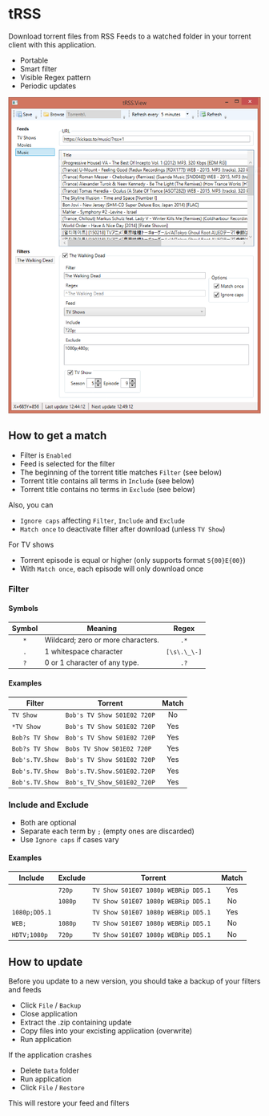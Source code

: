 # tRSS
Download torrent files from RSS Feeds to a watched folder in your torrent client with this application.

* Portable
* Smart filter
* Visible Regex pattern
* Periodic updates

![Application window](https://github.com/backlof/tRSS/blob/master/Media/Screenshot.png?raw=true)

## How to get a match

* Filter is `Enabled`
* Feed is selected for the filter
* The beginning of the torrent title matches `Filter` (see below)
* Torrent title contains all terms in `Include` (see below)
* Torrent title contains no terms in `Exclude` (see below)

Also, you can

* `Ignore caps` affecting `Filter`, `Include` and `Exclude`
* `Match once` to deactivate filter after download (unless `TV Show`)

For TV shows

* Torrent episode is equal or higher (only supports format `S{00}E{00}`)
* With `Match once`, each episode will only download once

### Filter
#### Symbols

|Symbol	|Meaning											|Regex			|
|:------:|--------------------------------------|:------------:|
|`*`		|Wildcard; zero or more characters.		|`.*`       	|
|`.`		|1 whitespace character 					|`[\s\.\_\-]`	|
|`?`		|0 or 1 character of any type.			|`.?`     		|

#### Examples


|Filter				|Torrent								|Match	|
|-----------------|-----------------------------|:------:|
|`TV Show`			|`Bob's TV Show S01E02 720P`	|No		|
|`*TV Show`			|`Bob's TV Show S01E02 720P`	|Yes		|
|`Bob?s TV Show`	|`Bob's TV Show S01E02 720P`	|Yes		|
|`Bob?s TV Show`	|`Bobs TV Show S01E02 720P` 	|Yes		|
|`Bob's.TV.Show`	|`Bob's TV Show S01E02 720P`	|Yes		|
|`Bob's.TV.Show`	|`Bob's.TV.Show.S01E02.720P`	|Yes		|
|`Bob's.TV.Show`	|`Bob's_TV_Show_S01E02_720P`	|Yes		|

### Include and Exclude

- Both are optional
- Separate each term by `;` (empty ones are discarded)
- Use `Ignore caps` if cases vary

#### Examples

|Include			|Exclude	|Torrent											|Match	|
|--------------|--------|--------------------------------------|:------:|
|` `				|`720p`	|`TV Show S01E07 1080p WEBRip DD5.1 `	|Yes		|
|` `				|`1080p`	|`TV Show S01E07 1080p WEBRip DD5.1 `	|No		|
|`1080p;DD5.1`	|` `		|`TV Show S01E07 1080p WEBRip DD5.1 `	|Yes		|
|`WEB;`			|`1080p`	|`TV Show S01E07 1080p WEBRip DD5.1 `	|No		|
|`HDTV;1080p`	|`720p`	|`TV Show S01E07 1080p WEBRip DD5.1 `	|No		|

## How to update

Before you update to a new version, you should take a backup of your filters and feeds

- Click `File` / `Backup`
- Close application
- Extract the .zip containing update
- Copy files into your excisting application (overwrite)
- Run application

If the application crashes

- Delete `Data` folder
- Run application
- Click `File` / `Restore`

This will restore your feed and filters
